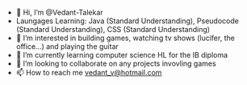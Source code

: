 - 👋 Hi, I’m @Vedant-Talekar
- Laungages Learning: Java (Standard Understanding), Pseudocode (Standard Understanding), CSS (Standard Understanding)
- 👀 I’m interested in building games, watching tv shows (lucifer, the office...) and playing the guitar
- 🌱 I’m currently learning computer science HL for the IB diploma
- 💞️ I’m looking to collaborate on any projects invovling games
- 📫 How to reach me vedant_v@hotmail.com

<!---
Vedant-Talekar/Vedant-Talekar is a ✨ special ✨ repository because its `README.md` (this file) appears on your GitHub profile.
You can click the Preview link to take a look at your changes.
--->
